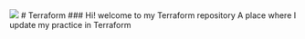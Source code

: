 <img src="https://skillicons.dev/icons?i=terraform" />
# Terraform  
### Hi! welcome to my Terraform repository
A place where I update my practice in Terraform
